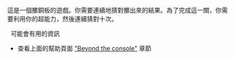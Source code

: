 這是一個擲銅板的遊戲。你需要連續地猜對擲出來的結果。為了完成這一關，你需要利用你的超能力，然後連續猜對十次。

&nbsp;
可能會有用的資訊
* 查看上面的幫助頁面 ["Beyond the console"](https://lux.openzeppelin.com/help) 章節